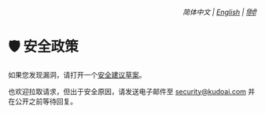 <div align="right">
    <h6>
        <picture>
            <source type="image/svg+xml" media="(prefers-color-scheme: dark)" srcset="https://media.bravegpt.com/images/icons/earth/white/icon32.svg?latest">
            <img height=14 src="https://media.bravegpt.com/images/icons/earth/black/icon32.svg?latest">
        </picture>
        &nbsp;简体中文 |
        <a href="../SECURITY.md">English</a> |
        <a href="../hi/SECURITY.md">हिंदी</a>
    </h6>
</div>

# 🛡️ 安全政策

如果您发现漏洞，请打开一个[安全建议草案](https://github.bravegpt.com/security/advisories/new)。

也欢迎拉取请求，但出于安全原因，请发送电子邮件至 <security@kudoai.com> 并在公开之前等待回复。
